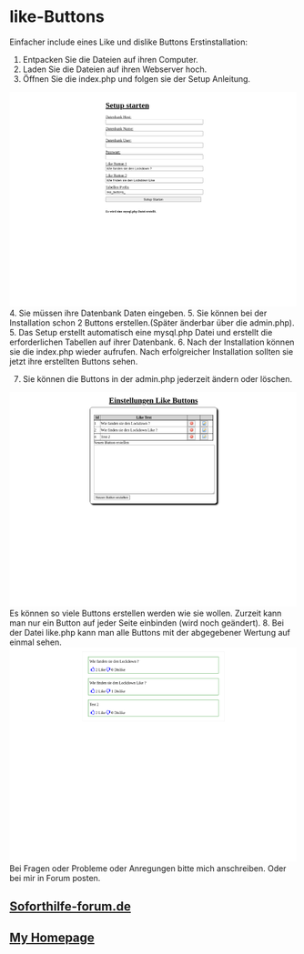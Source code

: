 # like-Buttons
Einfacher include eines Like und dislike Buttons
Erstinstallation:
1. Entpacken Sie die Dateien auf ihren Computer.
2. Laden Sie die Dateien auf ihren Webserver hoch.
3. Öffnen Sie die index.php und folgen sie der Setup Anleitung.
<img src="https://github.com/basti1012/like-Buttons/blob/main/setup.png?raw=true">
4. Sie müssen ihre Datenbank Daten eingeben.
5. Sie können bei der Installation schon 2 Buttons erstellen.(Später änderbar über die admin.php).
5. Das Setup erstellt automatisch eine mysql.php Datei und erstellt die erforderlichen Tabellen auf ihrer Datenbank.
6. Nach der Installation können sie die index.php wieder aufrufen.
Nach erfolgreicher Installation sollten sie jetzt ihre erstellten Buttons sehen.

7. Sie können die Buttons in der admin.php jederzeit ändern oder löschen.
<img src="https://github.com/basti1012/like-Buttons/blob/main/admin.png">
Es können so viele Buttons erstellen werden wie sie wollen.
Zurzeit kann man nur ein Button auf jeder Seite einbinden (wird noch geändert).
8. Bei der Datei like.php kann man alle Buttons mit der abgegebener Wertung auf einmal sehen.
<img src="https://github.com/basti1012/like-Buttons/blob/main/like.png">
Bei Fragen oder Probleme oder Anregungen bitte mich anschreiben.
Oder bei mir in Forum posten.
<h2><a href="https://soforthilfe-forum.de">Soforthilfe-forum.de</a></h2>
<h2><a href="http://basti1012.de">My Homepage</a></h2>










